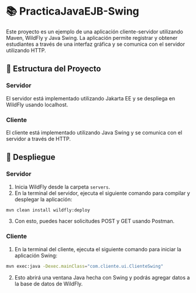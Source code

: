 # 📚 PracticaJavaEJB-Swing

Este proyecto es un ejemplo de una aplicación cliente-servidor utilizando Maven, WildFly y Java Swing. La aplicación permite registrar y obtener estudiantes a través de una interfaz gráfica y se comunica con el servidor utilizando HTTP.

## 📂 Estructura del Proyecto

### Servidor

El servidor está implementado utilizando Jakarta EE y se despliega en WildFly usando localhost.


### Cliente

El cliente está implementado utilizando Java Swing y se comunica con el servidor a través de HTTP.


## 🚀 Despliegue

### Servidor

1. Inicia WildFly desde la carpeta `servers`.
2. En la terminal del servidor, ejecuta el siguiente comando para compilar y desplegar la aplicación:

```sh
mvn clean install wildfly:deploy
```

3. Con esto, puedes hacer solicitudes POST y GET usando Postman.

### Cliente

1. En la terminal del cliente, ejecuta el siguiente comando para iniciar la aplicación Swing:

```sh
mvn exec:java -Dexec.mainClass="com.cliente.ui.ClienteSwing"
```

2. Esto abrirá una ventana Java hecha con Swing y podrás agregar datos a la base de datos de WildFly.

